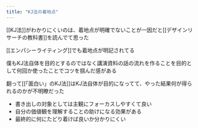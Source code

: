 ```yaml
---
title: "KJ法の着地点"
---
```


[[KJ法]]がわかりにくいのは、着地点が明確でないことが一因だと[[デザインリサーチの教科書]]を読んでて思った

[[エンパシーライティング]]でも着地点が明記されてる

僕もKJ法自体を目的とするのではなく講演資料の話の流れを作ることを目的として何回か使ったことでコツを掴んだ感がある

翻って[[「面白い」のKJ法]]はKJ法自体が目的になってて、やった結果何が得られるのかが不明瞭だった
- 書き出しの対象としては主観にフォーカスしやすくて良い
- 自分の価値観を理解することの助けになる効果がある
- 最終的に何にたどり着けば良いか分かりにくい
